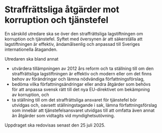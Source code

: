 # Straffrättsliga åtgärder mot korruption och tjänstefel

En särskild utredare ska se över den straffrättsliga lagstiftningen om korruption och tjänstefel. Syftet med översynen är att säkerställa att lagstiftningen är effektiv, ändamålsenlig och anpassad till Sveriges internationella åtaganden.

Utredaren ska bland annat

* utvärdera tillämpningen av 2012 års reform och ta ställning till om den
straffrättsliga lagstiftningen är effektiv och modern eller om det finns
behov av förändringar och lämna nödvändiga författningsförslag,
* bedöma vilka författningsändringar eller andra åtgärder som behövs för att anpassa svensk rätt till det nya EU-direktivet om bekämpning av korruption, och
* ta ställning till om det straffrättsliga ansvaret för tjänstefel bör utvidgas och, oavsett ställningstagande i sak, lämna författningsförslag som innebär att tjänstefelsansvaret utvidgas till att omfatta även annat än åtgärder som vidtagits vid myndighetsutövning.

Uppdraget ska redovisas senast den 25 juli 2025.
